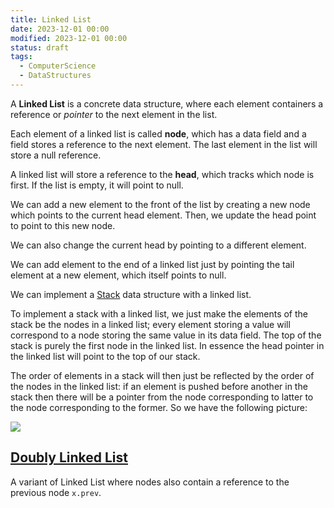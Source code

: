 ```yaml
---
title: Linked List
date: 2023-12-01 00:00
modified: 2023-12-01 00:00
status: draft
tags:
  - ComputerScience
  - DataStructures
---
```


A **Linked List** is a concrete data structure, where each element containers a reference or *pointer* to the next element in the list.

Each element of a linked list is called **node**, which has a data field and a field stores a reference to the next element. The last element in the list will store a null reference.

A linked list will store a reference to the **head**, which tracks which node is first. If the list is empty, it will point to null.

We can add a new element to the front of the list by creating a new node which points to the current head element. Then, we update the head point to point to this new node.

We can also change the current head by pointing to a different element.

We can add element to the end of a linked list just by pointing the tail element at a new element, which itself points to null.

We can implement a [Stack](stack.md) data structure with a linked list.

To implement a stack with a linked list, we just make the elements of the stack be the nodes in a linked list; every
element storing a value will correspond to a node storing the same value in its data field. The top of the stack is
purely the first node in the linked list. In essence the head pointer in the linked list will point to the top of our
stack.

The order of elements in a stack will then just be reflected by the order of the nodes in the linked list: if an
element is pushed before another in the stack then there will be a pointer from the node corresponding to latter to
the node corresponding to the former. So we have the following picture:

![](../../../_media/linked-list-stack-as-linked-list.png)

## [Doubly Linked List](../../../permanent/doubly-linked-list.md)

A variant of Linked List where nodes also contain a reference to the previous node `x.prev`.
